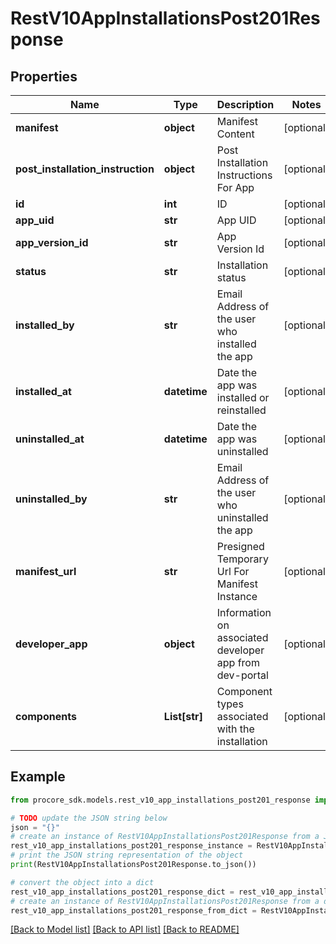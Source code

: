 # RestV10AppInstallationsPost201Response


## Properties

Name | Type | Description | Notes
------------ | ------------- | ------------- | -------------
**manifest** | **object** | Manifest Content | [optional] 
**post_installation_instruction** | **object** | Post Installation Instructions For App | [optional] 
**id** | **int** | ID | [optional] 
**app_uid** | **str** | App UID | [optional] 
**app_version_id** | **str** | App Version Id | [optional] 
**status** | **str** | Installation status | [optional] 
**installed_by** | **str** | Email Address of the user who installed the app | [optional] 
**installed_at** | **datetime** | Date the app was installed or reinstalled | [optional] 
**uninstalled_at** | **datetime** | Date the app was uninstalled | [optional] 
**uninstalled_by** | **str** | Email Address of the user who uninstalled the app | [optional] 
**manifest_url** | **str** | Presigned Temporary Url For Manifest Instance | [optional] 
**developer_app** | **object** | Information on associated developer app from dev-portal | [optional] 
**components** | **List[str]** | Component types associated with the installation | [optional] 

## Example

```python
from procore_sdk.models.rest_v10_app_installations_post201_response import RestV10AppInstallationsPost201Response

# TODO update the JSON string below
json = "{}"
# create an instance of RestV10AppInstallationsPost201Response from a JSON string
rest_v10_app_installations_post201_response_instance = RestV10AppInstallationsPost201Response.from_json(json)
# print the JSON string representation of the object
print(RestV10AppInstallationsPost201Response.to_json())

# convert the object into a dict
rest_v10_app_installations_post201_response_dict = rest_v10_app_installations_post201_response_instance.to_dict()
# create an instance of RestV10AppInstallationsPost201Response from a dict
rest_v10_app_installations_post201_response_from_dict = RestV10AppInstallationsPost201Response.from_dict(rest_v10_app_installations_post201_response_dict)
```
[[Back to Model list]](../README.md#documentation-for-models) [[Back to API list]](../README.md#documentation-for-api-endpoints) [[Back to README]](../README.md)


